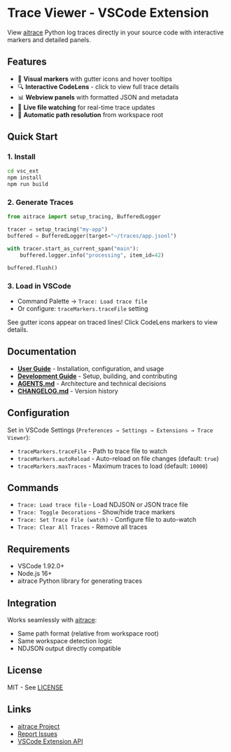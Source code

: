 # Trace Viewer - VSCode Extension

View [aitrace](../README.md) Python log traces directly in your source code with interactive markers and detailed panels.

## Features

- 📍 **Visual markers** with gutter icons and hover tooltips
- 🔍 **Interactive CodeLens** - click to view full trace details
- 📊 **Webview panels** with formatted JSON and metadata
- 🔄 **Live file watching** for real-time trace updates
- 🎯 **Automatic path resolution** from workspace root

## Quick Start

### 1. Install

```bash
cd vsc_ext
npm install
npm run build
```

### 2. Generate Traces

```python
from aitrace import setup_tracing, BufferedLogger

tracer = setup_tracing("my-app")
buffered = BufferedLogger(target="~/traces/app.jsonl")

with tracer.start_as_current_span("main"):
    buffered.logger.info("processing", item_id=42)

buffered.flush()
```

### 3. Load in VSCode

- Command Palette → `Trace: Load trace file`
- Or configure: `traceMarkers.traceFile` setting

See gutter icons appear on traced lines! Click CodeLens markers to view details.

## Documentation

- **[User Guide](docs/user-guide.md)** - Installation, configuration, and usage
- **[Development Guide](docs/development.md)** - Setup, building, and contributing
- **[AGENTS.md](AGENTS.md)** - Architecture and technical decisions
- **[CHANGELOG.md](CHANGELOG.md)** - Version history

## Configuration

Set in VSCode Settings (`Preferences → Settings → Extensions → Trace Viewer`):

- `traceMarkers.traceFile` - Path to trace file to watch
- `traceMarkers.autoReload` - Auto-reload on file changes (default: `true`)
- `traceMarkers.maxTraces` - Maximum traces to load (default: `10000`)

## Commands

- `Trace: Load trace file` - Load NDJSON or JSON trace file
- `Trace: Toggle Decorations` - Show/hide trace markers
- `Trace: Set Trace File (watch)` - Configure file to auto-watch
- `Trace: Clear All Traces` - Remove all traces

## Requirements

- VSCode 1.92.0+
- Node.js 16+
- aitrace Python library for generating traces

## Integration

Works seamlessly with [aitrace](../README.md):
- Same path format (relative from workspace root)
- Same workspace detection logic
- NDJSON output directly compatible

## License

MIT - See [LICENSE](../LICENSE)

## Links

- [aitrace Project](../README.md)
- [Report Issues](https://github.com/yourusername/mytrace/issues)
- [VSCode Extension API](https://code.visualstudio.com/api)
